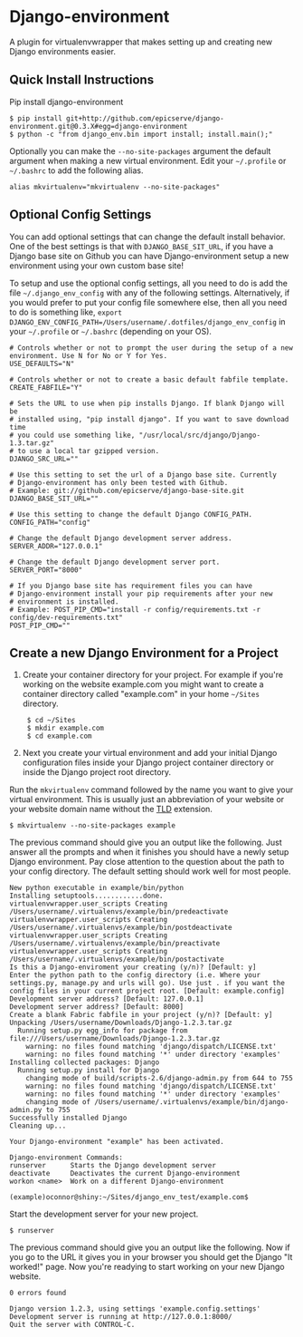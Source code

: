 # Django-environment

A plugin for virtualenvwrapper that makes setting up and creating new Django environments easier.

## Quick Install Instructions

Pip install django-environment

    $ pip install git+http://github.com/epicserve/django-environment.git@0.3.X#egg=django-environment
    $ python -c "from django_env.bin import install; install.main();"

Optionally you can make the `--no-site-packages` argument the default argument when making a new virtual environment. Edit your `~/.profile` or `~/.bashrc` to add the following alias.

    alias mkvirtualenv="mkvirtualenv --no-site-packages"

## Optional Config Settings

You can add optional settings that can change the default install behavior. One of the best settings is that with `DJANGO_BASE_SIT_URL`, if you have a Django base site on Github you can have Django-environment setup a new environment using your own custom base site!

To setup and use the optional config settings, all you need to do is add the file `~/.django_env_config` with any of the following settings. Alternatively, if you would prefer to put your config file somewhere else, then all you need to do is something like, `export DJANGO_ENV_CONFIG_PATH=/Users/username/.dotfiles/django_env_config` in your `~/.profile` or `~/.bashrc` (depending on your OS).

    # Controls whether or not to prompt the user during the setup of a new environment. Use N for No or Y for Yes.
    USE_DEFAULTS="N"

    # Controls whether or not to create a basic default fabfile template.
    CREATE_FABFILE="Y"

    # Sets the URL to use when pip installs Django. If blank Django will be
    # installed using, "pip install django". If you want to save download time
    # you could use something like, "/usr/local/src/django/Django-1.3.tar.gz"
    # to use a local tar gzipped version.
    DJANGO_SRC_URL=""

    # Use this setting to set the url of a Django base site. Currently
    # Django-environment has only been tested with Github.
    # Example: git://github.com/epicserve/django-base-site.git
    DJANGO_BASE_SIT_URL=""
    
    # Use this setting to change the default Django CONFIG_PATH.
    CONFIG_PATH="config"

    # Change the default Django development server address.
    SERVER_ADDR="127.0.0.1"

    # Change the default Django development server port.
    SERVER_PORT="8000"

    # If you Django base site has requirement files you can have
    # Django-environment install your pip requirements after your new
    # environment is installed.
    # Example: POST_PIP_CMD="install -r config/requirements.txt -r config/dev-requirements.txt"
    POST_PIP_CMD=""


## Create a new Django Environment for a Project

1. Create your container directory for your project. For example if you're working on the website example.com you might want to create a container directory called "example.com" in your home `~/Sites` directory.

        $ cd ~/Sites
        $ mkdir example.com
        $ cd example.com

2. Next you create your virtual environment and add your initial Django configuration files inside your Django project container directory or inside the Django project root directory.

Run the `mkvirtualenv` command followed by the name you want to give your virtual environment. This is usually just an abbreviation of your website or your website domain name without the [TLD](http://en.wikipedia.org/wiki/Top-level_domain) extension.

    $ mkvirtualenv --no-site-packages example

The previous command should give you an output like the following. Just answer all the prompts and when it finishes you should have a newly setup Django environment. Pay close attention to the question about the path to your config directory. The default setting should work well for most people.

    New python executable in example/bin/python
    Installing setuptools............done.
    virtualenvwrapper.user_scripts Creating /Users/username/.virtualenvs/example/bin/predeactivate
    virtualenvwrapper.user_scripts Creating /Users/username/.virtualenvs/example/bin/postdeactivate
    virtualenvwrapper.user_scripts Creating /Users/username/.virtualenvs/example/bin/preactivate
    virtualenvwrapper.user_scripts Creating /Users/username/.virtualenvs/example/bin/postactivate
    Is this a Django-enviroment your creating (y/n)? [Default: y] 
    Enter the python path to the config directory (i.e. Where your settings.py, manage.py and urls will go). Use just . if you want the config files in your current project root. [Default: example.config] 
    Development server address? [Default: 127.0.0.1] 
    Development server address? [Default: 8000] 
    Create a blank Fabric fabfile in your project (y/n)? [Default: y] 
    Unpacking /Users/username/Downloads/Django-1.2.3.tar.gz
      Running setup.py egg_info for package from file:///Users/username/Downloads/Django-1.2.3.tar.gz
        warning: no files found matching 'django/dispatch/LICENSE.txt'
        warning: no files found matching '*' under directory 'examples'
    Installing collected packages: Django
      Running setup.py install for Django
        changing mode of build/scripts-2.6/django-admin.py from 644 to 755
        warning: no files found matching 'django/dispatch/LICENSE.txt'
        warning: no files found matching '*' under directory 'examples'
        changing mode of /Users/username/.virtualenvs/example/bin/django-admin.py to 755
    Successfully installed Django
    Cleaning up...

    Your Django-environment "example" has been activated.

    Django-environment Commands:
    runserver      Starts the Django development server 
    deactivate     Deactivates the current Django-environment 
    workon <name>  Work on a different Django-environment

    (example)oconnor@shiny:~/Sites/django_env_test/example.com$

Start the development server for your new project.

	$ runserver

The previous command should give you an output like the following. Now if you go to the URL it gives you in your browser you should get the Django "It worked!" page. Now you're readying to start working on your new Django website.

    0 errors found

    Django version 1.2.3, using settings 'example.config.settings'
    Development server is running at http://127.0.0.1:8000/
    Quit the server with CONTROL-C.
